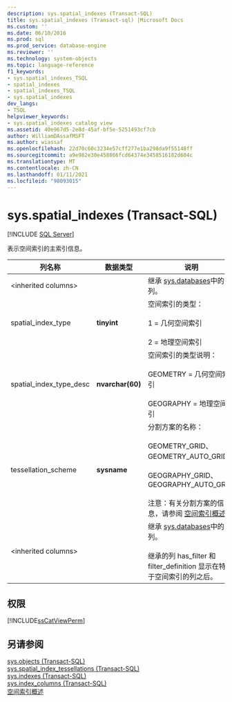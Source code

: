 ```yaml
---
description: sys.spatial_indexes (Transact-SQL)
title: sys.spatial_indexes (Transact-sql) |Microsoft Docs
ms.custom: ''
ms.date: 06/10/2016
ms.prod: sql
ms.prod_service: database-engine
ms.reviewer: ''
ms.technology: system-objects
ms.topic: language-reference
f1_keywords:
- sys.spatial_indexes_TSQL
- spatial_indexes
- spatial_indexes_TSQL
- sys.spatial_indexes
dev_langs:
- TSQL
helpviewer_keywords:
- sys.spatial_indexes catalog view
ms.assetid: 40e967d5-2e8d-45af-bf5e-5251493cf7cb
author: WilliamDAssafMSFT
ms.author: wiassaf
ms.openlocfilehash: 22d70c60c3234e57cff277e1ba298da9f55148ff
ms.sourcegitcommit: a9e982e30e458866fcd64374e3458516182d604c
ms.translationtype: MT
ms.contentlocale: zh-CN
ms.lasthandoff: 01/11/2021
ms.locfileid: "98093015"
---
```

# <a name="sysspatial_indexes-transact-sql"></a>sys.spatial_indexes (Transact-SQL)
[!INCLUDE [SQL Server](../../includes/applies-to-version/sqlserver.md)]

  表示空间索引的主索引信息。  
  
|列名称|数据类型|说明|  
|-----------------|---------------|-----------------|  
|\<inherited columns>||继承 [sys.databases](../../relational-databases/system-catalog-views/sys-indexes-transact-sql.md)中的列。|  
|spatial_index_type|**tinyint**|空间索引的类型：<br /><br /> 1 = 几何空间索引<br /><br /> 2 = 地理空间索引|  
|spatial_index_type_desc|**nvarchar(60)**|空间索引的类型说明：<br /><br /> GEOMETRY = 几何空间索引<br /><br /> GEOGRAPHY = 地理空间索引|  
|tessellation_scheme|**sysname**|分割方案的名称：<br /><br /> GEOMETRY_GRID、GEOMETRY_AUTO_GRID、<br /><br /> GEOGRAPHY_GRID、GEOGRAPHY_AUTO_GRID<br /><br /> 注意：有关分割方案的信息，请参阅 [空间索引概述](../../relational-databases/spatial/spatial-indexes-overview.md)。|  
|\<inherited columns>||继承 [sys.databases](../../relational-databases/system-catalog-views/sys-indexes-transact-sql.md)中的列。<br /><br /> 继承的列 has_filter 和 filter_definition 显示在特定于空间索引的列之后。|  
  
## <a name="permissions"></a>权限  
 [!INCLUDE[ssCatViewPerm](../../includes/sscatviewperm-md.md)]  
  
## <a name="see-also"></a>另请参阅  
 [sys.objects (Transact-SQL)](../../relational-databases/system-catalog-views/sys-objects-transact-sql.md)   
 [sys.spatial_index_tessellations (Transact-SQL)](../../relational-databases/system-catalog-views/sys-spatial-index-tessellations-transact-sql.md)   
 [sys.indexes (Transact-SQL)](../../relational-databases/system-catalog-views/sys-indexes-transact-sql.md)   
 [sys.index_columns (Transact-SQL)](../../relational-databases/system-catalog-views/sys-index-columns-transact-sql.md)   
 [空间索引概述](../../relational-databases/spatial/spatial-indexes-overview.md)  
  
  

